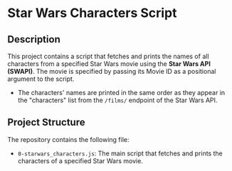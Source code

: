 # Star Wars Characters Script

## Description
This project contains a script that fetches and prints the names of all characters from a specified Star Wars movie using the **Star Wars API (SWAPI)**. The movie is specified by passing its Movie ID as a positional argument to the script.

- The characters' names are printed in the same order as they appear in the "characters" list from the `/films/` endpoint of the Star Wars API.

## Project Structure
The repository contains the following file:

- `0-starwars_characters.js`: The main script that fetches and prints the characters of a specified Star Wars movie.
